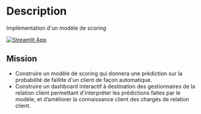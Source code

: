 # Description

Implémentation d'un modèle de scoring

[![Streamlit App](https://static.streamlit.io/badges/streamlit_badge_black_white.svg)](https://share.streamlit.io/antoine-mle/OpenClassrooms-P7/app.py/)

## Mission
- Construire un modèle de scoring qui donnera une prédiction sur la probabilité de faillite d'un client de façon automatique.
- Construire un dashboard interactif à destination des gestionnaires de la relation client permettant d'interpréter les prédictions faites par le modèle, et d’améliorer la connaissance client des chargés de relation client.